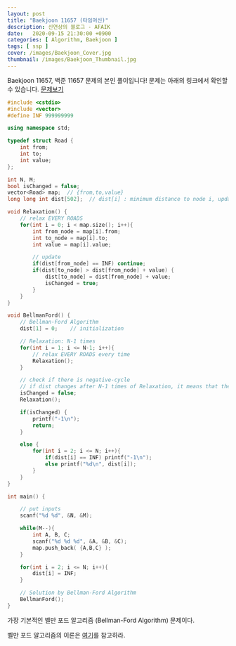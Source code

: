 ```yaml
---
layout: post
title: "Baekjoon 11657 (타임머신)"
description: 신연상의 블로그 - AFAIK
date:   2020-09-15 21:30:00 +0900
categories: [ Algorithm, Baekjoon ]
tags: [ ssp ]
cover: /images/Baekjoon_Cover.jpg
thumbnail: /images/Baekjoon_Thumbnail.jpg
---
```


Baekjoon 11657, 백준 11657 문제의 본인 풀이입니다!
문제는 아래의 링크에서 확인할 수 있습니다.
[문제보기][prob]
<!-- more -->
```c++
#include <cstdio>
#include <vector>
#define INF 999999999

using namespace std;

typedef struct Road {
    int from;
    int to;
    int value;
};

int N, M;
bool isChanged = false;
vector<Road> map;  // {from,to,value}
long long int dist[502];  // dist[i] : minimum distance to node i, updated

void Relaxation() {
    // relax EVERY ROADS
    for(int i = 0; i < map.size(); i++){
        int from_node = map[i].from;
        int to_node = map[i].to;
        int value = map[i].value;

        // update
        if(dist[from_node] == INF) continue;
        if(dist[to_node] > dist[from_node] + value) {
            dist[to_node] = dist[from_node] + value;
            isChanged = true;
        }
    }
}

void BellmanFord() {
    // Bellman-Ford Algorithm
    dist[1] = 0;    // initialization

    // Relaxation: N-1 times
    for(int i = 1; i <= N-1; i++){
        // relax EVERY ROADS every time
        Relaxation();
    }

    // check if there is negative-cycle
    // if dist changes after N-1 times of Relaxation, it means that there is a negative-cycle
    isChanged = false;
    Relaxation();

    if(isChanged) {
        printf("-1\n");
        return;
    }

    else {
        for(int i = 2; i <= N; i++){
            if(dist[i] == INF) printf("-1\n");
            else printf("%d\n", dist[i]);
        }
    }
}

int main() {

    // put inputs
    scanf("%d %d", &N, &M);

    while(M--){
        int A, B, C;
        scanf("%d %d %d", &A, &B, &C);
        map.push_back( {A,B,C} );
    }

    for(int i = 2; i <= N; i++){
        dist[i] = INF;
    }

    // Solution by Bellman-Ford Algorithm
    BellmanFord();
}
```
가장 기본적인 벨만 포드 알고리즘 (Bellman-Ford Algorithm) 문제이다.

벨만 포드 알고리즘의 이론은 [여기][my]를 참고하라.


[prob]: https://www.acmicpc.net/problem/11657
[my]: https://yxxshin.github.io/2020/09/15/2020-09-15-Bellman-Ford/
